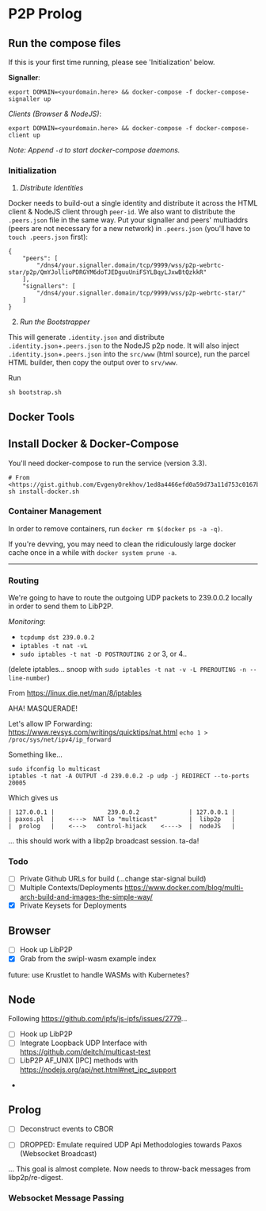 # P2P Prolog

## Run the compose files

If this is your first time running, please see 'Initialization' below.

**Signaller**: 

```
export DOMAIN=<yourdomain.here> && docker-compose -f docker-compose-signaller up 
```

*Clients (Browser & NodeJS)*: 
```
export DOMAIN=<yourdomain.here> && docker-compose -f docker-compose-client up 
```

_Note: Append `-d` to start docker-compose daemons._


### Initialization

1. *Distribute Identities*

Docker needs to build-out a single identity and distribute it across the HTML client & NodeJS client through `peer-id`. We also want to distribute the `.peers.json` file in the same way. Put your signaller and peers' multiaddrs (peers are not necessary for a new network) in `.peers.json` (you'll have to `touch .peers.json` first):

```
{
	"peers": [
		"/dns4/your.signaller.domain/tcp/9999/wss/p2p-webrtc-star/p2p/QmYJollioPDRGYM6doTJEDguuUniFSYLBqyLJxwBtQzkkR"
	],
	"signallers": [
		"/dns4/your.signaller.domain/tcp/9999/wss/p2p-webrtc-star/"
	]
}
```

2. *Run the Bootstrapper*

This will generate `.identity.json` and distribute `.identity.json`+`.peers.json` to the NodeJS p2p node. It will also inject `.identity.json`+`.peers.json` into the `src/www` (html source), run the parcel HTML builder, then copy the output over to `srv/www`.

Run 
```
sh bootstrap.sh
```

## Docker Tools

## Install Docker & Docker-Compose

You'll need docker-compose to run the service (version 3.3). 
```
# From <https://gist.github.com/EvgenyOrekhov/1ed8a4466efd0a59d73a11d753c0167b>
sh install-docker.sh
```

### Container Management
In order to remove containers, run `docker rm $(docker ps -a -q)`.

If you're devving, you may need to clean the ridiculously large 
docker cache once in a while with `docker system prune -a`.


***

### Routing

We're going to have to route the outgoing UDP packets to 239.0.0.2 locally in order to send them to LibP2P.

*Monitoring*: 
- `tcpdump dst 239.0.0.2`
- `iptables -t nat -vL`
- `sudo iptables -t nat -D POSTROUTING 2` or 3, or 4..

(delete iptables... snoop with `sudo iptables -t nat -v -L PREROUTING -n --line-number`)

From <https://linux.die.net/man/8/iptables>

AHA! MASQUERADE!

Let's allow IP Forwarding:
<https://www.revsys.com/writings/quicktips/nat.html>
```echo 1 > /proc/sys/net/ipv4/ip_forward```

Something like...

```
sudo ifconfig lo multicast
iptables -t nat -A OUTPUT -d 239.0.0.2 -p udp -j REDIRECT --to-ports 20005
```
Which gives us

```
| 127.0.0.1 |               239.0.0.2              | 127.0.0.1 |
| paxos.pl  |    <--->  NAT lo "multicast"         |  libp2p   |   
|  prolog   |    <--->   control-hijack    <---->  |  nodeJS   |    
```

... this should work with a libp2p broadcast session. ta-da!

### Todo

- [ ] Private Github URLs for build (...change star-signal build)
- [ ] Multiple Contexts/Deployments <https://www.docker.com/blog/multi-arch-build-and-images-the-simple-way/>
- [X] Private Keysets for Deployments

## Browser

- [ ] Hook up LibP2P
- [X] Grab from the swipl-wasm example index

future: use Krustlet to handle WASMs with Kubernetes?

## Node

Following <https://github.com/ipfs/js-ipfs/issues/2779>...

- [ ] Hook up LibP2P
- [ ] Integrate Loopback UDP Interface with <https://github.com/deitch/multicast-test>
- [ ] LibP2P AF_UNIX [IPC] methods with <https://nodejs.org/api/net.html#net_ipc_support>
- 

## Prolog
- [ ] Deconstruct events to CBOR
- [ ] DROPPED: Emulate required UDP Api Methodologies towards Paxos (Websocket Broadcast)


... This goal is almost complete. Now needs to throw-back messages from libp2p/re-digest.

### Websocket Message Passing
